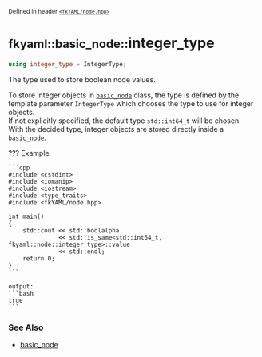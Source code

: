 <small>Defined in header [`<fkYAML/node.hpp>`](https://github.com/fktn-k/fkYAML/blob/develop/include/fkYAML/node.hpp)</small>

# <small>fkyaml::basic_node::</small>integer_type

```cpp
using integer_type = IntegerType;
```

The type used to store boolean node values.  

To store integer objects in [`basic_node`](index.md) class, the type is defined by the template parameter `IntegerType` which chooses the type to use for integer objects.  
If not explicitly specified, the default type `std::int64_t` will be chosen.  
With the decided type, integer objects are stored directly inside a [`basic_node`](index.md).  

??? Example

    ```cpp
    #include <cstdint>
    #include <iomanip>
    #include <iostream>
    #include <type_traits>
    #include <fkYAML/node.hpp>

    int main()
    {
        std::cout << std::boolalpha
                  << std::is_same<std::int64_t, fkyaml::node::integer_type>::value
                  << std::endl;
        return 0;
    }
    ```

    output:
    ```bash
    true
    ```

### **See Also**

* [basic_node](index.md)
